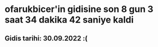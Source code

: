 # ofarukbicer'in gidisine son 8 gun 3 saat 34 dakika 42 saniye kaldi

## Gidis tarihi: 30.09.2022 :(
